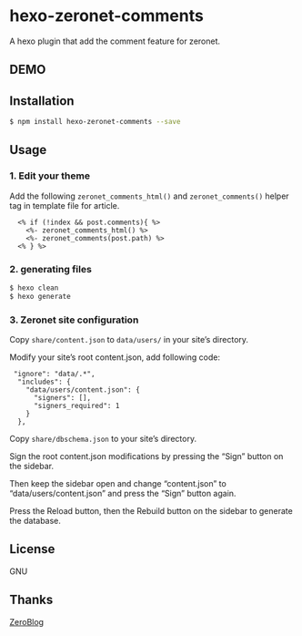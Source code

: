 # hexo-zeronet-comments

A hexo plugin that add the comment feature for zeronet.

## DEMO

## Installation

``` bash
$ npm install hexo-zeronet-comments --save
```

## Usage

### 1. Edit your theme


Add the following `zeronet_comments_html()` and `zeronet_comments()` helper tag in template file for article.

``` ejs
  <% if (!index && post.comments){ %>
    <%- zeronet_comments_html() %>
    <%- zeronet_comments(post.path) %>
  <% } %>
```
### 2. generating files

``` bash
$ hexo clean
$ hexo generate
```

### 3. Zeronet site configuration

Copy `share/content.json` to  `data/users/` in your site’s directory.

Modify your site’s root content.json, add following code:

```
 "ignore": "data/.*",
  "includes": {
    "data/users/content.json": {
      "signers": [],
      "signers_required": 1
    }
  },

```

Copy `share/dbschema.json` to your site’s directory.

Sign the root content.json modifications by pressing the “Sign” button on the sidebar.

Then keep the sidebar open and change “content.json” to “data/users/content.json” and press the “Sign” button again.

Press the Reload button, then the Rebuild button on the sidebar to generate the database.

## License

GNU

## Thanks

[ZeroBlog](https://github.com/HelloZeroNet/ZeroBlog)


